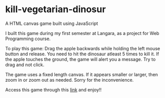# kill-vegetarian-dinosur
A HTML canvas game built using JavaScript

I built this game during my first semester at Langara, as a project for Web Programming course.

To play this game:
  Drag the apple backwards while holding the left mouse button and release.
  You need to hit the dinosaur atleast 5 times to kill it.
  If the apple touches the ground, the game will alert you a message.
  Try to drag and not click.
  
The game uses a fixed length canvas. If it appears smaller or larger, then zoom in or zoom out as needed. Sorry for the inconvenience.

Access this game through this <a href='http://mylinux.langara.bc.ca/~j22/webprogramming-project/'>link</a> and enjoy!!
